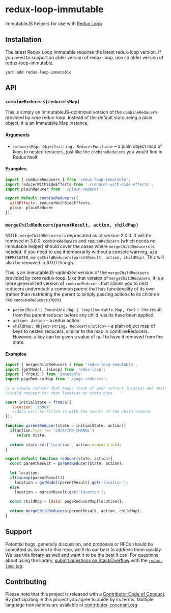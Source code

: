 # redux-loop-immutable

ImmutableJS helpers for use with [Redux Loop](https://redux-loop.js.org/)

## Installation

The latest Redux Loop Immutable requires the latest redux-loop version. If you need to support an older version of redux-loop, use an older version of redux-loop-immutable.

```
yarn add redux-loop-immutable
```

## API

### `combineReducers(reducersMap)`

This is simply an ImmutableJS-optimized version of the `combineReducers` provided by core redux-loop.
Instead of the default state being a plain object, it is an Immutable.Map instance.

#### Arguments
* `reducersMap: Object<string, ReducerFunction>` &ndash; a plain object map of keys to nested
  reducers, just like the `combineReducers` you would find in Redux itself.

#### Examples
```js
import { combineReducers } from 'redux-loop-immutable';
import reducerWithSideEffects from './reducer-with-side-effects';
import plainReducer from './plain-reducer';

export default combineReducers({
  withEffects: reducerWithSideEffects,
  plain: plainReducer
});
```

### `mergeChildReducers(parentResult, action, childMap)`

NOTE: `mergeChildReducers` is deprecated as of version 2.0.0. It will be removed in 3.0.0. `combineReducers` and `reduceReducers` (which needs no immutable helper) should cover the cases where `mergeChildReducers` is needed. If you need to use it temporarily without a console warning, use `DEPRECATED_mergeChildReducers(parentResult, action, childMap)`. This will also be removed in 3.0.0 though.

This is an ImmutableJS-optimized version of the `mergeChildRedcuers` provided by core redux-loop.
Like that version of `mergeChildReducers`, it is a more generalized version of `combineReducers` that allows
you to nest reducers underneath a common parent that has functionality of its own (rather than restricting the parent to simply passing actions to its children like `combineReducers` does)

* `parentResult: Immutable.Map | loop(Immutable.Map, Cmd)` &ndash; The result from the parent reducer before any child results have been applied.
* `action: Action` &ndash; a redux action
* `childMap: Object<string, ReducerFunction>` &ndash; a plain object map of keys to nested
  reducers, similar to the map in combineReducers. However, a key can be given a value of null to have it removed from the state.

#### Examples
```js
import { mergeChildReducers } from 'redux-loop-immutable';
import {getModel, isLoop} from 'redux-loop';
import { fromJS } from 'immutable'
import pageReducerMap from './page-reducers';

// a simple reducer that keeps track of your current location and nests the correct
//child reducer for that location at state.data

const initialState = fromJS({
   location: 'index'
   //data will be filled in with the result of the child reducer
});

function parentReducer(state = initialState, action){
  if(action.type !== 'LOCATION_CHANGE')
     return state;
     
  return state.set('location', action.newLocation);
}

export default function reducer(state, action){
  const parentResult = parentReducer(state, action);
  
  let location;
  if(isLoop(parentResult))
    location = getModel(parentResult).get('location');
  else
    location = parentResult.get('location');
   
  const childMap = {data: pageReducerMap[location]};
  
  return mergeChildReducers(parentResult, action, childMap);
}

```

## Support

Potential bugs, generally discussion, and proposals or RFCs should be submitted
as issues to this repo, we'll do our best to address them quickly. We use this
library as well and want it to be the best it can! For questions about using the
library, [submit questions on StackOverflow](http://stackoverflow.com/questions/ask)
with the [`redux-loop` tag](http://stackoverflow.com/questions/tagged/redux-loop).

## Contributing

Please note that this project is released with a [Contributor Code of Conduct](CODE_OF_CONDUCT.md). By participating in this project you agree to abide by its terms. Multiple language translations are available at [contributor-covenant.org](https://www.contributor-covenant.org/translations.html)
